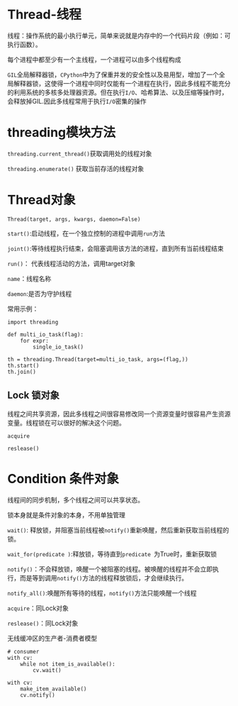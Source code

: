 # Thread-线程

线程：操作系统的最小执行单元，简单来说就是内存中的一个代码片段（例如：可执行函数）。

每个进程中都至少有一个主线程，一个进程可以由多个线程构成

`GIL`全局解释器锁，`CPython`中为了保重并发的安全性以及易用型，增加了一个全局解释器锁，这使得一个进程中同时仅能有一个进程在执行，因此多线程不能充分的利用系统的多核多处理器资源。但在执行`I/O`、哈希算法、以及压缩等操作时，会释放掉GIL.因此多线程常用于执行`I/O`密集的操作

# threading模块方法

`threading.current_thread()`获取调用处的线程对象

`threading.enumerate()` 获取当前存活的线程对象

# Thread对象

`Thread(target, args, kwargs, daemon=False)`

`start()`:启动线程，在一个独立控制的进程中调用`run`方法

`joint()`:等待线程执行结束，会阻塞调用该方法的进程，直到所有当前线程结束

`run()`： 代表线程活动的方法，调用target对象

`name`：线程名称

`daemon`:是否为守护线程



常用示例：

```
import threading

def multi_io_task(flag):
	for expr:
		single_io_task()
		
th = threading.Thread(target=multi_io_task, args=(flag,))
th.start()
th.join()
```





## Lock 锁对象

线程之间共享资源，因此多线程之间很容易修改同一个资源变量时很容易产生资源变量。线程锁在可以很好的解决这个问题。

`acquire`

`reslease()`



# Condition 条件对象

线程间的同步机制，多个线程之间可以共享状态。

锁本身就是条件对象的本身，不用单独管理

`wait()`: 释放锁，并阻塞当前线程被`notify()`重新唤醒，然后重新获取当前线程的锁。

`wait_for(predicate )`:释放锁，等待直到`predicate `为True时，重新获取锁

`notify()`：不会释放锁，唤醒一个被阻塞的线程。被唤醒的线程并不会立即执行，而是等到调用`notify()`方法的线程释放锁后，才会继续执行。

`notify_all()`:唤醒所有等待的线程，`notify()`方法只能唤醒一个线程

`acquire`：同Lock对象

`reslease()`：同Lock对象

无线缓冲区的生产者-消费者模型

```
# consumer
with cv: 
	while not item_is_available():
		cv.wait()
		
with cv:
    make_item_available()
    cv.notify()
```

```
```



